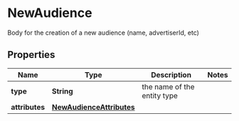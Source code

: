 

# NewAudience

Body for the creation of a new audience (name, advertiserId, etc)

## Properties

Name | Type | Description | Notes
------------ | ------------- | ------------- | -------------
**type** | **String** | the name of the entity type | 
**attributes** | [**NewAudienceAttributes**](NewAudienceAttributes.md) |  | 



